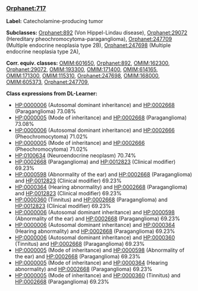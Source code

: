
### [Orphanet:717](http://www.orpha.net/ORDO/Orphanet_717)
**Label:** Catecholamine-producing tumor

**Subclasses:** [Orphanet:892](http://www.orpha.net/ORDO/Orphanet_892) (Von Hippel-Lindau disease), [Orphanet:29072](http://www.orpha.net/ORDO/Orphanet_29072) (Hereditary pheochromocytoma-paraganglioma), [Orphanet:247709](http://www.orpha.net/ORDO/Orphanet_247709) (Multiple endocrine neoplasia type 2B), [Orphanet:247698](http://www.orpha.net/ORDO/Orphanet_247698) (Multiple endocrine neoplasia type 2A), 

**Corr. equiv. classes:** [OMIM:601650](http://purl.obolibrary.org/obo/OMIM_601650), [Orphanet:892](http://www.orpha.net/ORDO/Orphanet_892), [OMIM:162300](http://purl.obolibrary.org/obo/OMIM_162300), [Orphanet:29072](http://www.orpha.net/ORDO/Orphanet_29072), [OMIM:193300](http://purl.obolibrary.org/obo/OMIM_193300), [OMIM:171400](http://purl.obolibrary.org/obo/OMIM_171400), [OMIM:614165](http://purl.obolibrary.org/obo/OMIM_614165), [OMIM:171300](http://purl.obolibrary.org/obo/OMIM_171300), [OMIM:115310](http://purl.obolibrary.org/obo/OMIM_115310), [Orphanet:247698](http://www.orpha.net/ORDO/Orphanet_247698), [OMIM:168000](http://purl.obolibrary.org/obo/OMIM_168000), [OMIM:605373](http://purl.obolibrary.org/obo/OMIM_605373), [Orphanet:247709](http://www.orpha.net/ORDO/Orphanet_247709), 

**Class expressions from DL-Learner:**

- [HP:0000006](http://purl.obolibrary.org/obo/HP_0000006) (Autosomal dominant inheritance) and [HP:0002668](http://purl.obolibrary.org/obo/HP_0002668) (Paraganglioma) 73.08%
- [HP:0000005](http://purl.obolibrary.org/obo/HP_0000005) (Mode of inheritance) and [HP:0002668](http://purl.obolibrary.org/obo/HP_0002668) (Paraganglioma) 73.08%
- [HP:0000006](http://purl.obolibrary.org/obo/HP_0000006) (Autosomal dominant inheritance) and [HP:0002666](http://purl.obolibrary.org/obo/HP_0002666) (Pheochromocytoma) 71.02%
- [HP:0000005](http://purl.obolibrary.org/obo/HP_0000005) (Mode of inheritance) and [HP:0002666](http://purl.obolibrary.org/obo/HP_0002666) (Pheochromocytoma) 71.02%
- [HP:0100634](http://purl.obolibrary.org/obo/HP_0100634) (Neuroendocrine neoplasm) 70.74%
- [HP:0002668](http://purl.obolibrary.org/obo/HP_0002668) (Paraganglioma) and [HP:0012823](http://purl.obolibrary.org/obo/HP_0012823) (Clinical modifier) 69.23%
- [HP:0000598](http://purl.obolibrary.org/obo/HP_0000598) (Abnormality of the ear) and [HP:0002668](http://purl.obolibrary.org/obo/HP_0002668) (Paraganglioma) and [HP:0012823](http://purl.obolibrary.org/obo/HP_0012823) (Clinical modifier) 69.23%
- [HP:0000364](http://purl.obolibrary.org/obo/HP_0000364) (Hearing abnormality) and [HP:0002668](http://purl.obolibrary.org/obo/HP_0002668) (Paraganglioma) and [HP:0012823](http://purl.obolibrary.org/obo/HP_0012823) (Clinical modifier) 69.23%
- [HP:0000360](http://purl.obolibrary.org/obo/HP_0000360) (Tinnitus) and [HP:0002668](http://purl.obolibrary.org/obo/HP_0002668) (Paraganglioma) and [HP:0012823](http://purl.obolibrary.org/obo/HP_0012823) (Clinical modifier) 69.23%
- [HP:0000006](http://purl.obolibrary.org/obo/HP_0000006) (Autosomal dominant inheritance) and [HP:0000598](http://purl.obolibrary.org/obo/HP_0000598) (Abnormality of the ear) and [HP:0002668](http://purl.obolibrary.org/obo/HP_0002668) (Paraganglioma) 69.23%
- [HP:0000006](http://purl.obolibrary.org/obo/HP_0000006) (Autosomal dominant inheritance) and [HP:0000364](http://purl.obolibrary.org/obo/HP_0000364) (Hearing abnormality) and [HP:0002668](http://purl.obolibrary.org/obo/HP_0002668) (Paraganglioma) 69.23%
- [HP:0000006](http://purl.obolibrary.org/obo/HP_0000006) (Autosomal dominant inheritance) and [HP:0000360](http://purl.obolibrary.org/obo/HP_0000360) (Tinnitus) and [HP:0002668](http://purl.obolibrary.org/obo/HP_0002668) (Paraganglioma) 69.23%
- [HP:0000005](http://purl.obolibrary.org/obo/HP_0000005) (Mode of inheritance) and [HP:0000598](http://purl.obolibrary.org/obo/HP_0000598) (Abnormality of the ear) and [HP:0002668](http://purl.obolibrary.org/obo/HP_0002668) (Paraganglioma) 69.23%
- [HP:0000005](http://purl.obolibrary.org/obo/HP_0000005) (Mode of inheritance) and [HP:0000364](http://purl.obolibrary.org/obo/HP_0000364) (Hearing abnormality) and [HP:0002668](http://purl.obolibrary.org/obo/HP_0002668) (Paraganglioma) 69.23%
- [HP:0000005](http://purl.obolibrary.org/obo/HP_0000005) (Mode of inheritance) and [HP:0000360](http://purl.obolibrary.org/obo/HP_0000360) (Tinnitus) and [HP:0002668](http://purl.obolibrary.org/obo/HP_0002668) (Paraganglioma) 69.23%


